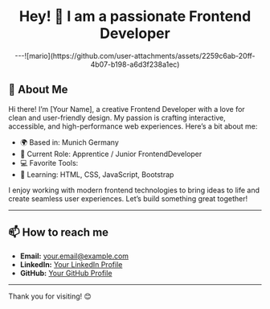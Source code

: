 <!-- README.md -->
<h1 align="center">Hey! 👋 I am a passionate Frontend Developer</h1>

<div align="center">
 ---![mario](https://github.com/user-attachments/assets/2259c6ab-20ff-4b07-b198-a6d3f238a1ec)
</div>




## 👋 About Me

Hi there! I’m [Your Name], a creative Frontend Developer with a love for clean and user-friendly design. My passion is crafting interactive, accessible, and high-performance web experiences. Here’s a bit about me:

- 🌍 Based in: Munich Germany
- 💼 Current Role: Apprentice / Junior FrontendDeveloper
- 💻 Favorite Tools: 
- 🌱 Learning: HTML, CSS, JavaScript, Bootstrap

I enjoy working with modern frontend technologies to bring ideas to life and create seamless user experiences. Let’s build something great together!

---

## 📫 How to reach me

- **Email:** [your.email@example.com](mailto:your.email@example.com)
- **LinkedIn:** [Your LinkedIn Profile](https://www.linkedin.com/in/your-linkedin-profile)
- **GitHub:** [Your GitHub Profile](https://github.com/your-username)

---

Thank you for visiting! 😊



<!--
**sem720/sem720** is a ✨ _special_ ✨ repository because its `README.md` (this file) appears on your GitHub profile.

Here are some ideas to get you started:

- 🔭 I’m currently working on ...
- 🌱 I’m currently learning ...
- 👯 I’m looking to collaborate on ...
- 🤔 I’m looking for help with ...
- 💬 Ask me about ...
- 📫 How to reach me: ...
- 😄 Pronouns: ...
- ⚡ Fun fact: ...
-->
